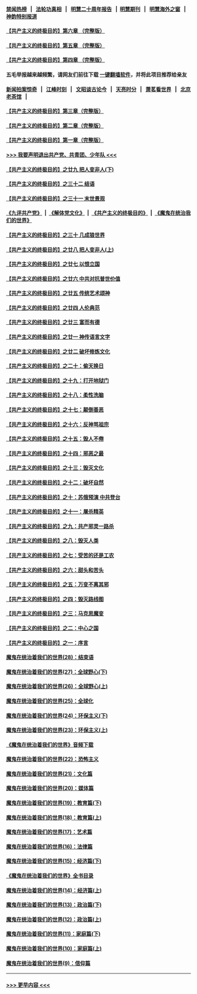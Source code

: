 #### [禁闻热榜](热点新闻.md?=0)  &nbsp;&nbsp;|&nbsp;&nbsp; [法轮功真相](https://github.com/gfw-breaker/truth/blob/master/README.md?=0) &nbsp;&nbsp;|&nbsp;&nbsp; [明慧二十周年报告](https://github.com/gfw-breaker/mh-reports/blob/master/README.md?=0) &nbsp;&nbsp;|&nbsp;&nbsp;[明慧期刊](https://github.com/gfw-breaker/mh-qikan) &nbsp;&nbsp;|&nbsp;&nbsp; [明慧海外之窗](https://github.com/gfw-breaker/mh-news/blob/master/README.md?=0) &nbsp;&nbsp;|&nbsp;&nbsp; [神韵特别报道](https://github.com/gfw-breaker/mh-news/blob/master/shenyun.md?=0)
#### [【共产主义的终极目的】第六章 （完整版）](../pages/nsc422/n11428913.md?t=03070402) 
#### [【共产主义的终极目的】第五章 （完整版）](../pages/nsc422/n11428912.md?t=03070402) 
#### [【共产主义的终极目的】第四章 （完整版）](../pages/nsc422/n11428907.md?t=03070402) 
#### 五毛举报越来越频繁，请网友们前往下载 [一键翻墙软件](https://github.com/gfw-breaker/ssr-accounts)，并将此项目推荐给亲友
#### [新闻拍案惊奇](https://github.com/gfw-breaker/banned-news/blob/master/pages/link4.md) &nbsp;&nbsp;|&nbsp;&nbsp; [江峰时刻](https://github.com/gfw-breaker/banned-news/blob/master/pages/link4.md) &nbsp;&nbsp;|&nbsp;&nbsp; [文昭谈古论今](https://github.com/gfw-breaker/banned-news/blob/master/pages/link4.md) &nbsp;&nbsp;|&nbsp;&nbsp; [天亮时分](https://github.com/gfw-breaker/banned-news/blob/master/pages/link4.md) &nbsp;&nbsp;|&nbsp;&nbsp; [萧茗看世界](https://github.com/gfw-breaker/banned-news/blob/master/pages/link4.md) &nbsp;&nbsp;|&nbsp;&nbsp; [北京老茶馆](https://github.com/gfw-breaker/banned-news/blob/master/pages/link4.md) &nbsp;&nbsp;|&nbsp;&nbsp; 
#### [【共产主义的终极目的】第三章（完整版）](../pages/nsc422/n11428848.md?t=03070402) 
#### [【共产主义的终极目的】第二章（完整版）](../pages/nsc422/n11428831.md?t=03070402) 
#### [【共产主义的终极目的】第一章（完整版）](../pages/nsc422/n11417651.md?t=03070402) 
#### [>>> 我要声明退出共产党、共青团、少年队 <<<](https://github.com/begood0513/goodnews/blob/master/quit/letter.md) 
#### [【共产主义的终极目的】之廿九 把人变非人(下)](../pages/nsc422/n11344140.md?t=03070402) 
#### [【共产主义的终极目的】之三十二 结语](../pages/nsc422/n11360535.md?t=03070402) 
#### [【共产主义的终极目的】之三十一 末世景观](../pages/nsc422/n11351129.md?t=03070402) 
#### [《九评共产党》](https://github.com/begood0513/9ping.md/blob/master/README.md) &nbsp;|&nbsp; [《解体党文化》](../../../../jtdwh.md/blob/master/README.md)  &nbsp;|&nbsp; [《共产主义的终极目的》](../../../../gczydzjmd.md/blob/master/README.md) &nbsp;|&nbsp; [《魔鬼在统治我们的世界》](../../../../mgztzwmdsj.md/blob/master/README.md) 
#### [【共产主义的终极目的】之三十 几成狼世界](../pages/nsc422/n11348280.md?t=03070402) 
#### [【共产主义的终极目的】之廿八 把人变非人(上)](../pages/nsc422/n11340492.md?t=03070402) 
#### [【共产主义的终极目的】之廿七 以恨立国](../pages/nsc422/n11336944.md?t=03070402) 
#### [【共产主义的终极目的】之廿六 中共对抗普世价值](../pages/nsc422/n11324785.md?t=03070402) 
#### [【共产主义的终极目的】之廿五 传统艺术颂神](../pages/nsc422/n11296396.md?t=03070402) 
#### [【共产主义的终极目的】之廿四 人伦典范](../pages/nsc422/n11296397.md?t=03070402) 
#### [【共产主义的终极目的】之廿三 富而有德](../pages/nsc422/n11283598.md?t=03070402) 
#### [【共产主义的终极目的】之廿一 神传语言文字](../pages/nsc422/n11263265.md?t=03070402) 
#### [【共产主义的终极目的】之廿二 破坏修炼文化](../pages/nsc422/n11245728.md?t=03070402) 
#### [【共产主义的终极目的】之二十：偷天换日](../pages/nsc422/n11238846.md?t=03070402) 
#### [【共产主义的终极目的】之十九：打开地狱门](../pages/nsc422/n11206376.md?t=03070402) 
#### [【共产主义的终极目的】之十八：柔性洗脑](../pages/nsc422/n11199994.md?t=03070402) 
#### [【共产主义的终极目的】之十七：颠倒善恶](../pages/nsc422/n11179782.md?t=03070402) 
#### [【共产主义的终极目的】之十六：反神骂祖宗](../pages/nsc422/n11166798.md?t=03070402) 
#### [【共产主义的终极目的】之十五：毁人不倦](../pages/nsc422/n11166792.md?t=03070402) 
#### [【共产主义的终极目的】之十四：邪恶之最](../pages/nsc422/n11150249.md?t=03070402) 
#### [【共产主义的终极目的】之十三：毁灭文化](../pages/nsc422/n11135227.md?t=03070402) 
#### [【共产主义的终极目的】之十二：破坏自然](../pages/nsc422/n11135214.md?t=03070402) 
#### [【共产主义的终极目的】之十：苏俄预演 中共登台](../pages/nsc422/n11118424.md?t=03070402) 
#### [【共产主义的终极目的】之十一：屠杀精英](../pages/nsc422/n11118442.md?t=03070402) 
#### [【共产主义的终极目的】之九：共产邪灵一路杀](../pages/nsc422/n11114139.md?t=03070402) 
#### [【共产主义的终极目的】之八：毁灭人类](../pages/nsc422/n11108503.md?t=03070402) 
#### [【共产主义的终极目的】之七：受苦的还是工农](../pages/nsc422/n11101809.md?t=03070402) 
#### [【共产主义的终极目的】之六：甜头和苦头](../pages/nsc422/n11096971.md?t=03070402) 
#### [【共产主义的终极目的】之五：万变不离其邪](../pages/nsc422/n11091285.md?t=03070402) 
#### [【共产主义的终极目的】之四：毁灭路线图](../pages/nsc422/n11086284.md?t=03070402) 
#### [【共产主义的终极目的】之三：马克思魔变](../pages/nsc422/n11061941.md?t=03070402) 
#### [【共产主义的终极目的】之二：中心之国](../pages/nsc422/n11047728.md?t=03070402) 
#### [【共产主义的终极目的】之一：序言](../pages/nsc422/n11086077.md?t=03070402) 
#### [魔鬼在统治着我们的世界(28)：结束语](../pages/nsc422/n10936246.md?t=03070402) 
#### [魔鬼在统治着我们的世界(27)：全球野心(下)](../pages/nsc422/n10928319.md?t=03070402) 
#### [魔鬼在统治着我们的世界(26)：全球野心(上)](../pages/nsc422/n10900318.md?t=03070402) 
#### [魔鬼在统治着我们的世界(25)：全球化](../pages/nsc422/n10788205.md?t=03070402) 
#### [魔鬼在统治着我们的世界(24)：环保主义(下)](../pages/nsc422/n10695307.md?t=03070402) 
#### [魔鬼在统治着我们的世界(23)：环保主义(上)](../pages/nsc422/n10688613.md?t=03070402) 
#### [《魔鬼在统治着我们的世界》音频下载](../pages/nsc422/n10635553.md?t=03070402) 
#### [魔鬼在统治着我们的世界(22)：恐怖主义](../pages/nsc422/n10614727.md?t=03070402) 
#### [魔鬼在统治着我们的世界(21)：文化篇](../pages/nsc422/n10597706.md?t=03070402) 
#### [魔鬼在统治着我们的世界(20)：媒体篇](../pages/nsc422/n10586579.md?t=03070402) 
#### [魔鬼在统治着我们的世界(19)：教育篇(下)](../pages/nsc422/n10564808.md?t=03070402) 
#### [魔鬼在统治着我们的世界(18)：教育篇(上)](../pages/nsc422/n10526970.md?t=03070402) 
#### [魔鬼在统治着我们的世界(17)：艺术篇](../pages/nsc422/n10499093.md?t=03070402) 
#### [魔鬼在统治着我们的世界(16)：法律篇](../pages/nsc422/n10485969.md?t=03070402) 
#### [魔鬼在统治着我们的世界(15)：经济篇(下)](../pages/nsc422/n10469975.md?t=03070402) 
#### [《魔鬼在统治着我们的世界》全书目录](../pages/nsc422/n10464261.md?t=03070402) 
#### [魔鬼在统治着我们的世界(14)：经济篇(上)](../pages/nsc422/n10457370.md?t=03070402) 
#### [魔鬼在统治着我们的世界(13)：政治篇(下)](../pages/nsc422/n10448270.md?t=03070402) 
#### [魔鬼在统治着我们的世界(12)：政治篇(上)](../pages/nsc422/n10444576.md?t=03070402) 
#### [魔鬼在统治着我们的世界(11)：家庭篇(下)](../pages/nsc422/n10440961.md?t=03070402) 
#### [魔鬼在统治着我们的世界(10)：家庭篇(上)](../pages/nsc422/n10435448.md?t=03070402) 
#### [魔鬼在统治着我们的世界(9)：信仰篇](../pages/nsc422/n10432159.md?t=03070402) 

----
#### [ >>> 更早内容 <<< ](../indexes/nsc422-earlier.md)
